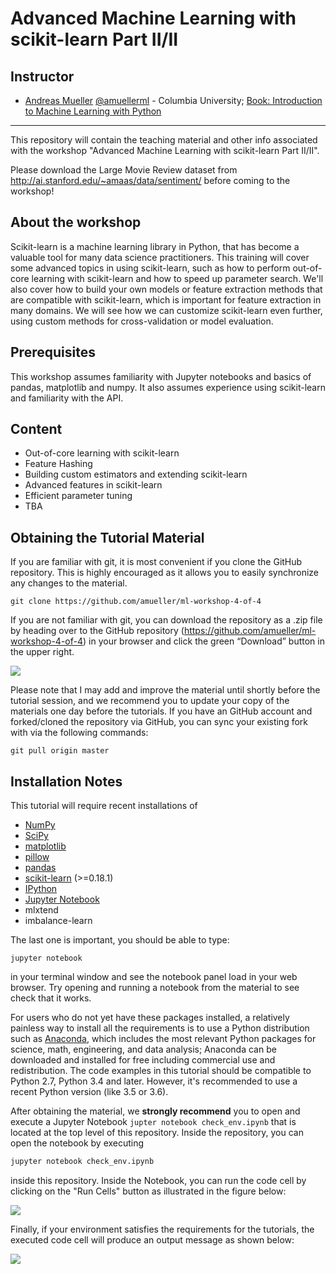 Advanced Machine Learning with scikit-learn Part II/II
========================================================


Instructor
-----------

- [Andreas Mueller](http://amuller.github.io) [@amuellerml](https://twitter.com/amuellerml) - Columbia University; [Book: Introduction to Machine Learning with Python](http://shop.oreilly.com/product/0636920030515.do)

---

This repository will contain the teaching material and other info associated with the workshop "Advanced Machine Learning with scikit-learn Part II/II".

Please download the Large Movie Review dataset from http://ai.stanford.edu/~amaas/data/sentiment/ before coming to the workshop!

About the workshop
------------------
Scikit-learn is a machine learning library in Python, that has become a valuable tool for many data science practitioners. This training will cover some advanced topics in using scikit-learn, such as how to perform out-of-core learning with scikit-learn and how to speed up
parameter search.
We'll also cover how to build your own models or feature extraction methods that are compatible with scikit-learn, which is
important for feature extraction in many domains. We will see how we can customize scikit-learn even further, using
custom methods for cross-validation or model evaluation.

Prerequisites
-------------
This workshop assumes familiarity with Jupyter notebooks and basics of pandas, matplotlib and numpy.
It also assumes experience using scikit-learn and familiarity with the API.

Content
-------

- Out-of-core learning with scikit-learn
- Feature Hashing
- Building custom estimators and extending scikit-learn
- Advanced features in scikit-learn
- Efficient parameter tuning
- TBA

Obtaining the Tutorial Material
--------------------------------

If you are familiar with git, it is most convenient if you clone the GitHub repository. This
is highly encouraged as it allows you to easily synchronize any changes to the material.

```
git clone https://github.com/amueller/ml-workshop-4-of-4
```

If you are not familiar with git, you can download the repository as a .zip file by heading over to the GitHub repository (https://github.com/amueller/ml-workshop-4-of-4) in your browser and click the green “Download” button in the upper right.

![](images/download-repo.png)

Please note that I may add and improve the material until shortly before the tutorial session, and we recommend you to update your copy of the materials one day before the tutorials. If you have an GitHub account and forked/cloned the repository via GitHub, you can sync your existing fork with via the following commands:

```
git pull origin master
```


Installation Notes
------------------

This tutorial will require recent installations of

- [NumPy](http://www.numpy.org)
- [SciPy](http://www.scipy.org)
- [matplotlib](http://matplotlib.org)
- [pillow](https://python-pillow.org)
- [pandas](http://pandas.pydata.org)
- [scikit-learn](http://scikit-learn.org/stable/) (>=0.18.1)
- [IPython](http://ipython.readthedocs.org/en/stable/)
- [Jupyter Notebook](http://jupyter.org)
- mlxtend
- imbalance-learn

The last one is important, you should be able to type:

    jupyter notebook

in your terminal window and see the notebook panel load in your web browser.
Try opening and running a notebook from the material to see check that it works.

For users who do not yet have these  packages installed, a relatively
painless way to install all the requirements is to use a Python distribution
such as [Anaconda](https://www.continuum.io/downloads), which includes
the most relevant Python packages for science, math, engineering, and
data analysis; Anaconda can be downloaded and installed for free
including commercial use and redistribution.
The code examples in this tutorial should be compatible to Python 2.7, Python
3.4 and later. However, it's recommended to use a recent Python version (like
3.5 or 3.6).

After obtaining the material, we **strongly recommend** you to open and execute
a Jupyter Notebook `jupter notebook check_env.ipynb` that is located at the
top level of this repository. Inside the repository, you can open the notebook
by executing

```bash
jupyter notebook check_env.ipynb
```

inside this repository. Inside the Notebook, you can run the code cell by
clicking on the "Run Cells" button as illustrated in the figure below:

![](images/check_env-1.png)


Finally, if your environment satisfies the requirements for the tutorials, the executed code cell will produce an output message as shown below:

![](images/check_env-2.png)
